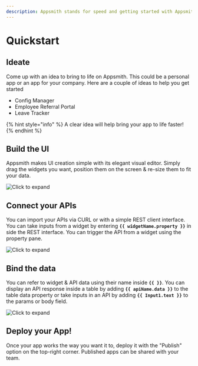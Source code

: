 ```yaml
---
description: Appsmith stands for speed and getting started with Appsmith is just as fast.
---
```


# Quickstart

## Ideate

Come up with an idea to bring to life on Appsmith. This could be a personal app or an app for your company. Here are a couple of ideas to help you get started

* Config Manager
* Employee Referral Portal
* Leave Tracker

{% hint style="info" %}
A clear idea will help bring your app to life faster! 
{% endhint %}

## Build the UI

Appsmith makes UI creation simple with its elegant visual editor. Simply drag the widgets you want, position them on the screen & re-size them to fit your data.

![Click to expand](.gitbook/assets/drag-and-drop.gif)

## Connect your APIs

You can import your APIs via CURL or with a simple REST client interface. You can take inputs from a widget by entering **`{{ widgetName.property }}`** in side the REST interface. You can trigger the API from a widget using the property pane.

![Click to expand](.gitbook/assets/create-api2.gif)

## Bind the data

You can refer to widget & API data using their name inside **`{{ }}`**. You can display an API response inside a table by adding **`{{ apiName.data }}`** to the table data property or take inputs in an API by adding **`{{ Input1.text }}`** to the params or body field.

![Click to expand](.gitbook/assets/connect-data2.gif)

## Deploy your App!

Once your app works the way you want it to, deploy it with the "Publish" option on the top-right corner. Published apps can be shared with your team.


